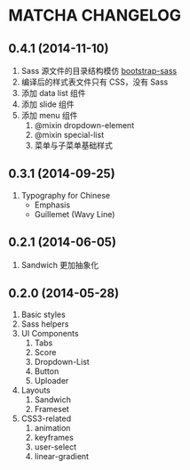 # MATCHA CHANGELOG

## 0.4.1 (2014-11-10)

1.  Sass 源文件的目录结构模仿 [bootstrap-sass](http://github.com/twbs/bootstrap-sass)
2.  编译后的样式表文件只有 CSS，没有 Sass
3.  添加 data list 组件
4.  添加 slide 组件
5.  添加 menu 组件
    1.  @mixin dropdown-element
    2.  @mixin special-list
    3.  菜单与子菜单基础样式

## 0.3.1 (2014-09-25)

1.  Typography for Chinese
    *   Emphasis
    *   Guillemet (Wavy Line)

## 0.2.1 (2014-06-05)

1.  Sandwich 更加抽象化

## 0.2.0 (2014-05-28)

1.  Basic styles
2.  Sass helpers
3.  UI Components
    1.  Tabs
    2.  Score
    3.  Dropdown-List
    4.  Button
    5.  Uploader
4.  Layouts
    1.  Sandwich
    2.  Frameset
5.  CSS3-related
    1.  animation
    2.  keyframes
    3.  user-select
    4.  linear-gradient
